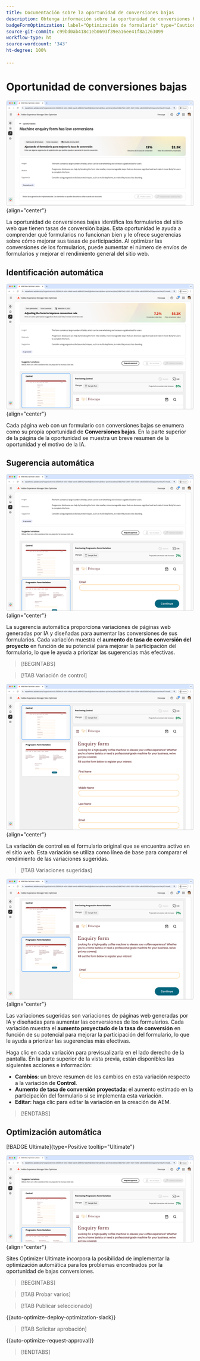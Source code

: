 ```yaml
---
title: Documentación sobre la oportunidad de conversiones bajas
description: Obtenga información sobre la oportunidad de conversiones bajas y cómo utilizarla para mejorar la participación del formulario en su sitio web.
badgeFormOptimization: label="Optimización de formulario" type="Caution" url="../../opportunity-types/form-optimization.md" tooltip="Optimización de formulario"
source-git-commit: c99bd0ab418c1eb0693f39ea16ee41f8a1263099
workflow-type: ht
source-wordcount: '343'
ht-degree: 100%

---
```



# Oportunidad de conversiones bajas

![Oportunidad de conversiones bajas](./assets/low-conversions/hero.png){align="center"}

La oportunidad de conversiones bajas identifica los formularios del sitio web que tienen tasas de conversión bajas. Esta oportunidad le ayuda a comprender qué formularios no funcionan bien y le ofrece sugerencias sobre cómo mejorar sus tasas de participación. Al optimizar las conversiones de los formularios, puede aumentar el número de envíos de formularios y mejorar el rendimiento general del sitio web.

## Identificación automática

![Identificación automática de las conversiones bajas](./assets/low-conversions/auto-identify.png){align="center"}

Cada página web con un formulario con conversiones bajas se enumera como su propia oportunidad de **Conversiones bajas**. En la parte superior de la página de la oportunidad se muestra un breve resumen de la oportunidad y el motivo de la IA.

## Sugerencia automática

![Sugerencia automática de conversiones bajas](./assets/low-conversions/auto-suggest.png){align="center"}

La sugerencia automática proporciona variaciones de páginas web generadas por IA y diseñadas para aumentar las conversiones de sus formularios. Cada variación muestra el **aumento de tasa de conversión del proyecto** en función de su potencial para mejorar la participación del formulario, lo que le ayuda a priorizar las sugerencias más efectivas.

>[!BEGINTABS]

>[!TAB Variación de control]

![Variaciones de control](./assets/low-conversions/control-variation.png){align="center"}

La variación de control es el formulario original que se encuentra activo en el sitio web. Esta variación se utiliza como línea de base para comparar el rendimiento de las variaciones sugeridas.

>[!TAB Variaciones sugeridas]

![Variaciones sugeridas](./assets/low-conversions/suggested-variations.png){align="center"}

Las variaciones sugeridas son variaciones de páginas web generadas por IA y diseñadas para aumentar las conversiones de los formularios. Cada variación muestra el **aumento proyectado de la tasa de conversión** en función de su potencial para mejorar la participación del formulario, lo que le ayuda a priorizar las sugerencias más efectivas.

Haga clic en cada variación para previsualizarla en el lado derecho de la pantalla. En la parte superior de la vista previa, están disponibles las siguientes acciones e información:

* **Cambios**: un breve resumen de los cambios en esta variación respecto a la variación de **Control**.
* **Aumento de tasa de conversión proyectada**: el aumento estimado en la participación del formulario si se implementa esta variación.
* **Editar**: haga clic para editar la variación en la creación de AEM.

>[!ENDTABS]

## Optimización automática

[!BADGE Ultimate]{type=Positive tooltip="Ultimate"}

![Optimización automática de las conversiones bajas](./assets/low-conversions/auto-optimize.png){align="center"}

Sites Optimizer Ultimate incorpora la posibilidad de implementar la optimización automática para los problemas encontrados por la oportunidad de bajas conversiones.

>[!BEGINTABS]

>[!TAB Probar varios]


>[!TAB Publicar seleccionado]

{{auto-optimize-deploy-optimization-slack}}

>[!TAB Solicitar aprobación]

{{auto-optimize-request-approval}}

>[!ENDTABS]
